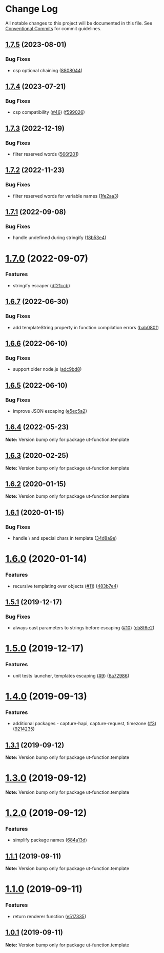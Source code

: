 # Change Log

All notable changes to this project will be documented in this file.
See [Conventional Commits](https://conventionalcommits.org) for commit guidelines.

## [1.7.5](https://github.com/softwaregroup-bg/ut-function/compare/ut-function.xml2json@1.1.18...ut-function.template@1.7.5) (2023-08-01)


### Bug Fixes

* csp optional chaining ([8808044](https://github.com/softwaregroup-bg/ut-function/commit/88080443ca2af82a254c01c2ca4fa6e9e5b7f2d2))





## [1.7.4](https://github.com/softwaregroup-bg/ut-function/compare/ut-function.xml2json@1.1.17...ut-function.template@1.7.4) (2023-07-21)


### Bug Fixes

* csp compatibility ([#46](https://github.com/softwaregroup-bg/ut-function/issues/46)) ([f599026](https://github.com/softwaregroup-bg/ut-function/commit/f59902604a7acbd226411c56af80ebdfaa492fec))





## [1.7.3](https://github.com/softwaregroup-bg/ut-function/compare/ut-function.transform@1.3.0...ut-function.template@1.7.3) (2022-12-19)


### Bug Fixes

* filter reserved words ([566f201](https://github.com/softwaregroup-bg/ut-function/commit/566f20114a33e0605fad0dd46bfe554a1ab07850))





## [1.7.2](https://github.com/softwaregroup-bg/ut-function/compare/ut-function.common-joi@1.9.1...ut-function.template@1.7.2) (2022-11-23)


### Bug Fixes

* filter reserved words for variable names ([1fe2aa3](https://github.com/softwaregroup-bg/ut-function/commit/1fe2aa3d56cd75846463af745d5ec3e59a788845))





## [1.7.1](https://github.com/softwaregroup-bg/ut-function/compare/ut-function.xml2json@1.1.13...ut-function.template@1.7.1) (2022-09-08)


### Bug Fixes

* handle undefined during stringify ([18b53e4](https://github.com/softwaregroup-bg/ut-function/commit/18b53e4a969a9154c124d6e4f61f7029faca3bef))





# [1.7.0](https://github.com/softwaregroup-bg/ut-function/compare/ut-function.common-joi@1.7.5...ut-function.template@1.7.0) (2022-09-07)


### Features

* stringify escaper ([df21ccb](https://github.com/softwaregroup-bg/ut-function/commit/df21ccb2865fcb0c9f81668b2edfea27059a52dc))





## [1.6.7](https://github.com/softwaregroup-bg/ut-function/compare/ut-function.xml2json@1.1.11...ut-function.template@1.6.7) (2022-06-30)


### Bug Fixes

* add templateString property in function compilation errors ([bab080f](https://github.com/softwaregroup-bg/ut-function/commit/bab080fe75ffad4f21e25554523a7e8d770e598c))





## [1.6.6](https://github.com/softwaregroup-bg/ut-function/compare/ut-function.xml2json@1.1.10...ut-function.template@1.6.6) (2022-06-10)


### Bug Fixes

* support older node.js ([adc9bd8](https://github.com/softwaregroup-bg/ut-function/commit/adc9bd829b41a427b4aa79897696923c004cac49))





## [1.6.5](https://github.com/softwaregroup-bg/ut-function/compare/ut-function.common-joi@1.7.2...ut-function.template@1.6.5) (2022-06-10)


### Bug Fixes

* improve JSON escaping ([e5ec5a2](https://github.com/softwaregroup-bg/ut-function/commit/e5ec5a22f7f4e29326b67cf43974c897ac529f5a))





## [1.6.4](https://github.com/softwaregroup-bg/ut-function/compare/ut-function.capture-hapi@1.1.3...ut-function.template@1.6.4) (2022-05-23)

**Note:** Version bump only for package ut-function.template





## [1.6.3](https://github.com/softwaregroup-bg/ut-function/compare/ut-function.merge@1.5.4...ut-function.template@1.6.3) (2020-02-25)

**Note:** Version bump only for package ut-function.template





## [1.6.2](https://github.com/softwaregroup-bg/ut-function/compare/ut-function.xml2json@1.1.5...ut-function.template@1.6.2) (2020-01-15)

**Note:** Version bump only for package ut-function.template





## [1.6.1](https://github.com/softwaregroup-bg/ut-function/compare/ut-function.cbc@1.1.0...ut-function.template@1.6.1) (2020-01-15)


### Bug Fixes

* handle \ and special chars in template ([34d8a9e](https://github.com/softwaregroup-bg/ut-function/commit/34d8a9e))





# [1.6.0](https://github.com/softwaregroup-bg/ut-function/compare/ut-function.xml2json@1.1.2...ut-function.template@1.6.0) (2020-01-14)


### Features

* recursive templating over objects ([#11](https://github.com/softwaregroup-bg/ut-function/issues/11)) ([483b7e4](https://github.com/softwaregroup-bg/ut-function/commit/483b7e4))





## [1.5.1](https://github.com/softwaregroup-bg/ut-function/compare/ut-function.dispatch@1.1.0...ut-function.template@1.5.1) (2019-12-17)


### Bug Fixes

* always cast parameters to strings before escaping ([#10](https://github.com/softwaregroup-bg/ut-function/issues/10)) ([cb8f6e2](https://github.com/softwaregroup-bg/ut-function/commit/cb8f6e2))





# [1.5.0](https://github.com/softwaregroup-bg/ut-function/compare/ut-function.xml2json@1.1.0...ut-function.template@1.5.0) (2019-12-17)


### Features

* unit tests launcher, templates escaping ([#9](https://github.com/softwaregroup-bg/ut-function/issues/9)) ([6a72986](https://github.com/softwaregroup-bg/ut-function/commit/6a72986))





# [1.4.0](https://github.com/softwaregroup-bg/ut-function/compare/ut-function.template@1.3.1...ut-function.template@1.4.0) (2019-09-13)


### Features

* additional packages - capture-hapi, capture-request, timezone ([#3](https://github.com/softwaregroup-bg/ut-function/issues/3)) ([9214235](https://github.com/softwaregroup-bg/ut-function/commit/9214235))





## [1.3.1](https://github.com/softwaregroup-bg/ut-function/compare/ut-function.template@1.3.0...ut-function.template@1.3.1) (2019-09-12)

**Note:** Version bump only for package ut-function.template





# [1.3.0](https://github.com/softwaregroup-bg/ut-function/compare/ut.template@1.2.0...ut-function.template@1.3.0) (2019-09-12)

**Note:** Version bump only for package ut-function.template





# [1.2.0](https://github.com/softwaregroup-bg/ut-function/compare/ut-function.flatten@1.0.3...ut.template@1.2.0) (2019-09-12)


### Features

* simplify package names ([684a13d](https://github.com/softwaregroup-bg/ut-function/commit/684a13d))





## [1.1.1](https://github.com/softwaregroup-bg/ut-function/compare/ut-function.template@1.1.0...ut-function.template@1.1.1) (2019-09-11)

**Note:** Version bump only for package ut-function.template





# [1.1.0](https://github.com/softwaregroup-bg/ut-function/compare/ut-function.template@1.0.1...ut-function.template@1.1.0) (2019-09-11)


### Features

* return renderer function ([e517335](https://github.com/softwaregroup-bg/ut-function/commit/e517335))





## [1.0.1](https://github.com/softwaregroup-bg/ut-function/compare/initial@1.0.0...ut-function.template@1.0.1) (2019-09-11)

**Note:** Version bump only for package ut-function.template
